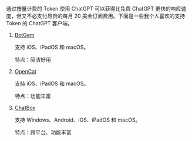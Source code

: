 通过按量计费的 Token 使用 ChatGPT 可以获得比免费 ChatGPT 更快的响应速度，但又不必支付昂贵的每月 20 美金订阅费用。下面是一些我个人喜欢的支持 Token 的 ChatGPT 客户端。

1. [BotGem](https://botgem.com/)

   支持 iOS、iPadOS 和 macOS。

   特点：简洁好用

2. [OpenCat](https://opencat.app/zh-Hans/)

   支持 iOS、iPadOS 和 macOS。

   特点：功能丰富

3. [ChatBox](https://chatboxai.app/zh)

   支持 Windows、Android、iOS、iPadOS 和 macOS。

   特点：跨平台、功能丰富